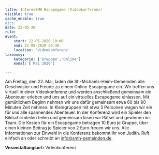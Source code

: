 ```yaml
---
title: InteresSMH Escapegame (Videokonferenz)
visible: true
cache_enable: true
#ics: 
date: 22-05-20
rule: 
event:
	start: 22-05-2020 19:00
	end: 22-05-2020 20:30
	location: 'Videokonferenz'
taxonomy:
	kategorie: ['Gruppen','Online']
	monat: ['Mai 2020']

---
```

Am Freitag, den 22. Mai, laden die St.-Michaels-Heim-Gemeinden alle Geschwister und Freude zu einem Online-Escapegame ein. Wir treffen uns virtuell in einer Videokonferenz und werden anschließend gemeinsam ein Abenteuer erleben und uns auf ein virtuelles Escapegame einlassen. Mit gemütlichem Beginn nehmen wir uns dafür gemeinsam etwa 60 bis 90 Minuten Zeit nehmen. In Kleingruppen mit etwa 5 Personen wagen wir ein für uns alle spannendes Abenteuer. In der Konferenz wird ein Spieler den Bildschirmteilen teilen und gemeinsam lösen wir Rätsel und gewinnen im Team. Die Kosten für ein Escapegame betragen 10 Euro je Gruppe, über einen kleinen Beitrag je Spieler von 2 Euro freuen wir uns. Alle Informationen zur Einwahl in die Konferenz bekommt ihr von Judith. Ruft einfach an oder schreibt an info@smh-gemeinden.de.




**Veranstaltungsort:** Videokonferenz

